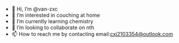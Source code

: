 - 👋 Hi, I’m @van-zxc
- 👀 I’m interested in couching at home
- 🌱 I’m currently learning chemistry
- 💞️ I’m looking to collaborate on nth
- 📫 How to reach me  by contacting email:cxj2103354@outlook.com

<!---
van-zxc/van-zxc is a ✨ special ✨ repository because its `README.md` (this file) appears on your GitHub profile.
You can click the Preview link to take a look at your changes.
--->
